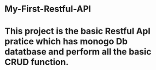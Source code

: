 # My-First-Restful-API
# This project is the basic Restful ApI pratice which has monogo Db datatbase and perform all the basic CRUD function.
